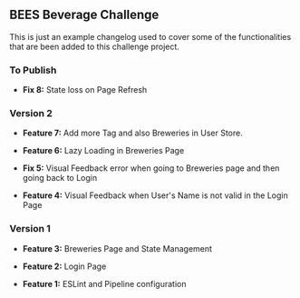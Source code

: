 ## BEES Beverage Challenge

This is just an example changelog used to cover some of the functionalities that are been added to this challenge project.

### To Publish

- **Fix 8:** State loss on Page Refresh

### Version 2

- **Feature 7:** Add more Tag and also Breweries in User Store.

- **Feature 6:** Lazy Loading in Breweries Page

- **Fix 5:** Visual Feedback error when going to Breweries page and then going back to Login

- **Feature 4:** Visual Feedback when User's Name is not valid in the Login Page

### Version 1

- **Feature 3:** Breweries Page and State Management

- **Feature 2:** Login Page

- **Feature 1:** ESLint and Pipeline configuration
